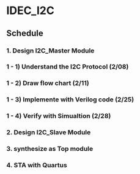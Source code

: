 # IDEC_I2C
**Schedule**
-----------
### 1. Design I2C_Master Module
###     1   -   1) Understand the I2C Protocol      (2/08)
###     1   -   2) Draw flow chart                  (2/11)
###     1   -   3) Implemente with Verilog code     (2/25)
###     1   -   4) Verify with Simualtion           (2/28)
### 2. Design I2C_Slave Module 
### 3. synthesize as Top module
### 4. STA with Quartus

